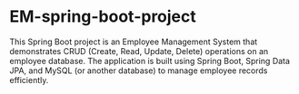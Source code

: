 # EM-spring-boot-project
 This Spring Boot project is an Employee Management System that demonstrates CRUD (Create, Read, Update, Delete) operations on an employee database. The application is built using Spring Boot, Spring Data JPA, and MySQL (or another database) to manage employee records efficiently.
